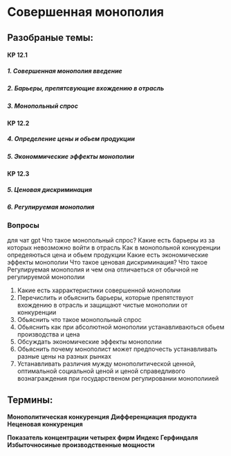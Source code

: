 # Совершенная монополия 

## Разобраные темы:

#### КР 12.1
##### 1.  Совершенная монополия введение
##### 2. Барьеры, препятсвующие вхождению в отрасль
##### 3. Монопольный спрос 
#### КР 12.2
##### 4. Определение цены и обьем продукции
##### 5. Экономмические эффекты монополии
#### КР 12.3
##### 5. Ценовая дискриминация
##### 6. Регулируемая монополия

### Вопросы

для чат gpt 
Что такое монопольный спрос?
Какие есть барьеры из за которых невозможно войти в отрасль
Как в монопольной конкуренции опредеяються цена и обьем продукции
Какие есть экономические эффекты монополии
Что такое ценовая дискриминация?
Что такое Регулируемая монополия и чем она отличаеться от обычной не регулируемой монополии 

1. Какие есть харрактеристики совершенной монополии
2. Перечислить и обьяснить барьеры, которые препятствуют вхождению в отрасль и защищают чистые монополии от конкуренции
3. Обьяснить что  такое монопольный спрос
4. Обьяснить как при абсолютной монополии устанавливаються обьем производства и цена
5. Обсуждать экономические эффекты монополии
6. Обьяснить почему монополист может предпочесть устанавливать разные цены на разных рынках
7. Устанавливать различия мужду монополитической ценной, оптимальной социальной ценой и ценой справедливого вознаграждения при государственом регулировании монополиией 
## Термины:

**Монополитическая конкуренция**
**Дифференциация продукта**
**Неценовая конкуренция**

**Показатель концентрации четырех фирм**
**Индекс Герфиндаля**
**Избыточносиные производственные мощности**